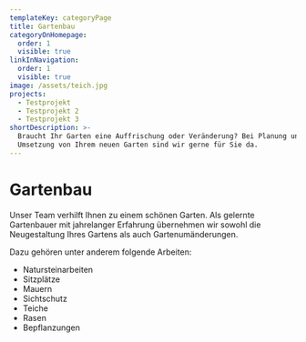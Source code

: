```yaml
---
templateKey: categoryPage
title: Gartenbau
categoryOnHomepage:
  order: 1
  visible: true
linkInNavigation:
  order: 1
  visible: true
image: /assets/teich.jpg
projects:
  - Testprojekt
  - Testprojekt 2
  - Testprojekt 3
shortDescription: >-
  Braucht Ihr Garten eine Auffrischung oder Veränderung? Bei Planung und
  Umsetzung von Ihrem neuen Garten sind wir gerne für Sie da.
---
```


# Gartenbau

Unser Team verhilft Ihnen zu einem schönen Garten. Als gelernte Gartenbauer mit jahrelanger Erfahrung übernehmen wir sowohl die Neugestaltung Ihres Gartens als auch Gartenumänderungen.

Dazu gehören unter anderem folgende Arbeiten:

- Natursteinarbeiten
- Sitzplätze
- Mauern
- Sichtschutz
- Teiche
- Rasen
- Bepflanzungen
